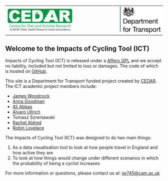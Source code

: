 <div>
<table width="70%" border="0" cellpadding="0">
<tr>
<td align="left" valign="left">

<a href="http://www.cedar.iph.cam.ac.uk/" target="_blank">
  <img src="./assets/CEDAR_greenlogo.png" width = "60%" height = "60%"/>
</a>
</td>

<td align="right" valign="right">
<a href="https://www.gov.uk/government/organisations/department-for-transport" target="_blank">
  <img src="./assets/Department_for_Transport.png" width = "100%" height = "70%"/>
</a>
</td>
</tr>

</table>
</div>


## Welcome to the Impacts of Cycling Tool (ICT)

Impacts of Cycling Tool (ICT) is released under a <a href="http://geo8.webarch.net/ICT/licence.html" target = '_blank'>Affero GPL</a> and we accept no liability, included but not limited to loss or damages. The code of which is hosted on <a href="https://www.github.com/ITHIM/ICT" target="_blank">GitHub</a>.

This site is a Department for Transport funded project created by <a href = "http://www.cedar.iph.cam.ac.uk/" target = "_blank">CEDAR</a>. The ICT academic project members include:

* <a href="http://www.cedar.iph.cam.ac.uk/people/leads/james-woodcock/" target = "_blank">James Woodcock</a> 
* <a href="http://www.lshtm.ac.uk/aboutus/people/goodman.anna" target = "_blank">Anna Goodman</a>
* <a href="http://www.cedar.iph.cam.ac.uk/people/cdfs/ali-abbas/" target = "_blank">Ali Abbas</a>
* <a href="http://www.cedar.iph.cam.ac.uk/people/support/alvaro-ullrich/" target = "_blank">Alvaro Ullrich</a> 
* Tomasz Szreniawski
* <a href="http://rachelaldred.org/" target = "_blank">Rachel Aldred</a> 
* <a href="http://robinlovelace.net/" target = "_blank">Robin Lovelace</a>
    
The Impacts of Cycling Tool (ICT) was designed to do two main things:

1. As a data visualisation tool to look at how people travel in England and how active they are
2. To look at how things would change under different scenarios in which the probability of being a cyclist increases

For more information or questions, please contact us at: jw745@cam.ac.uk
